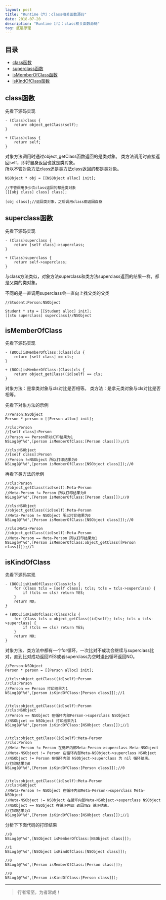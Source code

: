 ```yaml
---
layout: post
title: "Runtime（六）：class相关函数源码"
date: 2018-07-20
description: "Runtime（六）：class相关函数源码"
tag: 底层原理
---
```






## 目录
- [class函数](#content1)   
- [superclass函数](#content2)   
- [isMemberOfClass函数](#content3)   
- [isKindOfClass函数](#content4)   






<!-- ************************************************ -->
## <a id="content1"></a>class函数

先看下源码实现

```objc
- (Class)class {
    return object_getClass(self);
}

+ (Class)class {
    return self;
}
```

对象方法调用时通过object_getClass函数返回的是类对象。
类方法调用时直接返回self，即将自身返回也就是类对象。       
所以不管对象方法class还是类方法class返回的都是类对象。      

```
NSObject * obj = [[NSObject alloc] init];

//不管调用多少次class返回的都是类对象
[[[obj class] class] class];

[obj class];//返回类对象，之后调用class都返回自身
```



<!-- ************************************************ -->
## <a id="content2"></a>superclass函数

先看下源码实现

```
- (Class)superclass {
    return [self class]->superclass;
}

+ (Class)superclass {
    return self->superclass;
}

```

与class方法类似，对象方法superclass和类方法superclass返回的结果一样，都是父类的类对象。

不同的是一直调用superclass会一直向上找父类的父类
```
//Student:Person:NSObject

Student * stu = [[Student alloc] init];
[[stu superclass] superclass]//NSObject
```


<!-- ************************************************ -->
## <a id="content3"></a>isMemberOfClass

先看下源码实现

```objc
- (BOOL)isMemberOfClass:(Class)cls {
    return [self class] == cls;
}

+ (BOOL)isMemberOfClass:(Class)cls {
    return object_getClass((id)self) == cls;
}
```

对象方法：是拿类对象与cls对比是否相等。
类方法：是拿元类对象与cls对比是否相等。    

先看下对象方法的示例

```
//Person:NSObject
Person * person = [[Person alloc] init];

//cls:Person
//[self class]:Person
//Person == Person所以打印结果为1
NSLog(@"%d",[person isMemberOfClass:[Person class]]);//1

//cls:NSObject
//[self class]:Person
//Person !=NSObject 所以打印结果为0
NSLog(@"%d",[person isMemberOfClass:[NSObject class]]);//0
```

再看下类方法的示例

```
//cls:Person
//object_getClass((id)self):Meta-Person
//Meta-Person != Person 所以打印结果为0
NSLog(@"%d",[Person isMemberOfClass:[Person class]]);//0

//cls:NSObject
//object_getClass((id)self):Meta-Person
//Meta-Person != NSObject 所以打印结果为0
NSLog(@"%d",[Person isMemberOfClass:[NSObject class]]);//0

//cls:Meta-Person
//object_getClass((id)self):Meta-Person
//Meta-Person == Meta-Person 所以打印结果为1
NSLog(@"%d",[Person isMemberOfClass:object_getClass([Person class])]);//1
```

<!-- ************************************************ -->
## <a id="content4"></a>isKindOfClass

先看下源码实现

```
- (BOOL)isKindOfClass:(Class)cls {
    for (Class tcls = [self class]; tcls; tcls = tcls->superclass) {
        if (tcls == cls) return YES;
    }
    return NO;
}

+ (BOOL)isKindOfClass:(Class)cls {
    for (Class tcls = object_getClass((id)self); tcls; tcls = tcls->superclass) {
        if (tcls == cls) return YES;
    }
    return NO;
}
```

对象方法、类方法中都有一个for循环，一次比对不成功会继续与superclass比对，直到比对成功返回YES或者superclass为空时退出循环返回NO。

```
//Person:NSObject
Person * person = [[Person alloc] init];

//tcls:object_getClass((id)self):Person
//cls:Person
//Person == Person 打印结果为1
NSLog(@"%d",[person isKindOfClass:[Person class]]);//1


//tcls:object_getClass((id)self):Person
//cls:NSObject
//Person == NSObject 在循环内部Person->superclass NSObject
//NSObjcet == NSObject 打印结果为1
NSLog(@"%d",[person isKindOfClass:[NSObject class]]);//1


//tcls:object_getClass((id)self):Meta-Person
//cls:Person
//Meta-Person != Person 在循环内部Meta-Person->superclass Meta-NSObject
//Meta-NSObject != Person 在循环内部Meta-NSObject->superclass NSObject
//NSObject != Person 在循环内部 NSObject->superclass 为 nil 循环结束。
//打印结果为0
NSLog(@"%d",[Person isKindOfClass:[Person class]]);//0


//tcls:object_getClass((id)self):Meta-Person
//cls:NSObject
//Meta-Person != NSObject 在循环内部Meta-Person->superclass Meta-NSObject
//Meta-NSObject != NSObject 在循环内部Meta-NSObject->superclass NSObject
//NSObject == NSObject 在循环内部 返回YES 循环结束。
//打印结果为1
NSLog(@"%d",[Person isKindOfClass:[NSObject class]]);//1
```

分析下下面代码的打印结果
```
//0
NSLog(@"%d",[NSObject isMemberOfClass:[NSObject class]]);

//1
NSLog(@"%d",[NSObject isKindOfClass:[NSObject class]]);

//0
NSLog(@"%d",[Person isMemberOfClass:[Person class]]);

//0
NSLog(@"%d",[Person isKindOfClass:[Person class]]);
```





----------
>  行者常至，为者常成！


